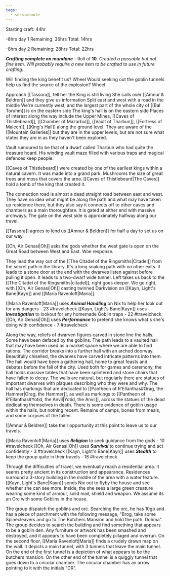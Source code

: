 ```yaml
---
tags:
  - sessionnote
---
```

Starting craft: 44hr

-8hrs day 1
Remaining: 36hrs
Total: 14hrs

-8hrs day 2
Remaining: 28hrs
Total: 22hrs

***Crafting complete on mundane*** - Roll of **10**. *Created a passable but not fine item. Will probably require a new item to be crafted to use in future crafting.*

Will finding the king benefit us? Wheel
Would seeking out the goblin tunnels help us find the source of the explosion? Wheel

Approach [[Tassora]], tell her the King is still living
She calls over [[Amnur & Beldren]] and they give us information
Split east and west with a road in the middle
We're currently west, and the largest part of the whole city of [[Bal Toruhm]] is on the eastern side
The king's hall is on the eastern side
Places of interest along the way include the Upper Mines, [[Caves of Thistlebeard]], [[Chamber of Mazarbul]], [[Vault of Tharbun]], [[Fortress of Malech]], [[King's Hall]] along the ground level.
They are aware of the [[Mountain Galleries]] but they are in the upper levels, but are not sure what states they are in as they haven't been explored.

Vault rumoured to be that of a dwarf called Tharbun who had quite the treasure hoard. His winding vault maze filled with various traps and magical defences keep people.

[[Caves of Thistlebeard]] were created by one of the earliest kings within a natural cavern. It was made into a grand park. Mushrooms the size of great trees and moss that covers the area. [[Caves of Thistlebeard|The Caves]] hold a tomb of the king that created it.

The connection road is almost a dead straight road between east and west. They have no idea what might be along the path and what may have taken up residence there, but they also say it connects off to other caves and chambers as a main thoroughfare. It is gated at either end with massive archways. The gate on the west side is approximately halfway along our travel.

[[Tassora]] agrees to lend us [[Amnur & Beldren]] for half a day to set us on our way.

[[Oh, Air Genasi|Oh]] asks the gods whether the west gate is open on the Great Road between West and East. Woe response.

They lead the way out of the [[The Citadel of the Ringsmiths|Citadel]] from the secret path in the library. It's a long snaking path with no other exits. It leads to a stone door at the end with the dwarves listen against before pulling it open. It leads to a two-dwarf wide tunnel. Left takes us back to the [[The Citadel of the Ringsmiths|citadel]], right goes deeper. We go right, with [[Oh, Air Genasi|Oh]] casting twinned Darkvision on [[Kayn, Light's Bane|Kayn]] and [[Maria Ravenloft|Maria]]. 

[[Maria Ravenloft|Maria]] uses ***Animal Handling*** on Nix to help her look out for any dangers - 23 #travelcheck
[[Kayn, Light's Bane|Kayn]] uses ***Investigation*** to lookout for any homemade Goblin traps - 22 #travelcheck
[[Oh, Air Genasi|Oh]] uses ***Performance*** to pretend she knows what's she's doing with confidence - 7 #travelcheck 

Along the way, reliefs of dwarven figures carved in stone line the halls. Some have been defaced by the goblins. The path leads to a vaulted hall that may have been used as a market space where we are able to find rations. The corridor breaks into a further hall with an arched doorway. Beautifully chiselled, the dwarves have carved intricate patterns into them. The hall would have been a gathering hall, home to great feasts and debates before the fall of the city. Used both for games and ceremony, the hall holds massive tables that have been splintered and stone chairs that have fallen to decay. The walls are natural, but regularly there are statues of important dwarves with plaques describing who they were and why. The hall has markings that are dedicated to [[Pantheon of R'Ellanthas#Orag, the Hammer|Orag, the Hammer]], as well as markings to [[Pantheon of R'Ellanthas#Yotid, the Anvil|Yotid, the Anvil]], across the statues of the dead dedicating themselves in death. There is some evidence of goblin usage within the halls, but nothing recent. Remains of camps, bones from meals, and some corpses of the fallen.

[[Amnur & Beldren]] take their opportunity at this point to leave us to our travels.

[[Maria Ravenloft|Maria]] uses ***Religion*** to seek guidance from the gods - 10 #travelcheck 
[[Oh, Air Genasi|Oh]] uses ***Survival*** to continue trying and act confidently - 3 #travelcheck 
[[Kayn, Light's Bane|Kayn]] uses ***Stealth*** to keep the group quite in their travels - 18 #travelcheck 

Through the difficulties of travel, we eventually reach a residential area. It seems pretty ancient in its construction and appearance. Residences surround a 3-story building in the middle of the area with a water feature. [[Kayn, Light's Bane|Kayn]] sends Nix out to flyby the house and see whether she can see more. Inside, the she sees a large green creature wearing some kind of armour, solid mail, shield and weapon. We assume its an Orc with some Goblins in the house.

The group dispatch the goblins and orc. Searching the orc, he has 10gp and has a piece of parchment with the following message, "Brog, take some Spinecleavers and go to The Butchers Mansion and hold the path. Dohma". The group decides to search the building and find something that appears to be a goblin den. Any furniture or artwork has been smashed and destroyed, and it appears to have been completely pillaged and overrun. On the second floor, [[Maria Ravenloft|Maria]] finds a crudely drawn map on the wall. It depicts a main tunnel, with 3 tunnels that leave the main tunnel. On the end of the first tunnel is a depiction of what appears to be the butchers mansion. On the other end of the tunnel is a quiggly tunnel that goes down to a circular chamber. The circular chamber has an arrow pointing to it with the initials "DR".